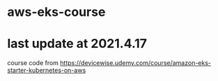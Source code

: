# aws-eks-course
# last update at 2021.4.17
course code from
https://devicewise.udemy.com/course/amazon-eks-starter-kubernetes-on-aws


